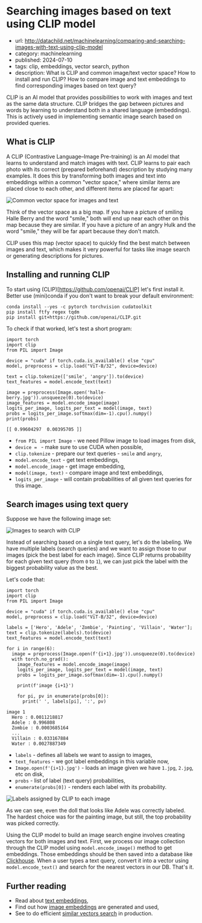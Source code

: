 # Searching images based on text using CLIP model
* url: http://datachild.net/machinelearning/comparing-and-searching-images-with-text-using-clip-model
* category: machinelearning
* published: 2024-07-10
* tags: clip, embeddings, vector search, python
* description: What is CLIP and common image/text vector space? How to install and run CLIP? How to compare image and text embeddings to find corresponding images based on text query?


CLIP is an AI model that provides possibilities to work with images and text as the same data structure.
CLIP bridges the gap between pictures and words by learning to understand both in a shared language (embeddings).
This is actively used in implementing semantic image search based on provided queries.

## What is CLIP

A CLIP (Contrastive Language–Image Pre-training) is an AI model that learns to understand and match images with text.
CLIP learns to pair each photo with its correct (prepared beforehand) description by studying many examples.
It does this by transforming both images and text into embeddings within a common "vector space," where similar items are placed close to each other, and different items are placed far apart:

![Common vector space for images and text](/articles//machinelearning/comparing-and-searching-images-with-text-using-clip-model/common-image-text-vector-space.png)

Think of the vector space as a big map.
If you have a picture of smiling Halle Berry and the word "smile," both will end up near each other on this map because they are similar.
If you have a picture of an angry Hulk and the word "smile," they will be far apart because they don't match.

CLIP uses this map (vector space) to quickly find the best match between images and text, which makes it very powerful for tasks like image search or generating descriptions for pictures.

## Installing and running CLIP

To start using (CLIP)[https://github.com/openai/CLIP] let's first install it.
Better use (mini)conda if you don't want to break your default environment:

```
conda install --yes -c pytorch torchvision cudatoolkit
pip install ftfy regex tqdm
pip install git+https://github.com/openai/CLIP.git
```

To check if that worked, let's test a short program:

```
import torch
import clip
from PIL import Image

device = "cuda" if torch.cuda.is_available() else "cpu"
model, preprocess = clip.load("ViT-B/32", device=device)

text = clip.tokenize(['smile', 'angry']).to(device)
text_features = model.encode_text(text)

image = preprocess(Image.open('halle-berry.jpg')).unsqueeze(0).to(device)
image_features = model.encode_image(image)
logits_per_image, logits_per_text = model(image, text)
probs = logits_per_image.softmax(dim=-1).cpu().numpy()
print(probs)
```
```output
[[ 0.99604297  0.00395705 ]]
```

- `from PIL import Image` - we need Pillow image to load images from disk,
- `device = ` - make sure to use CUDA when possible,
- `clip.tokenize` - prepare our text queries - `smile` and `angry`,
- `model.encode_text` - get text embeddings,
- `model.encode_image` - get image embedding,
- `model(image, text)` - compare image and text embeddings,
- `logits_per_image` - will contain probabilities of all given text queries for this image.


## Search images using text query

Suppose we have the following image set:

![Images to search with CLIP](/articles//machinelearning/comparing-and-searching-images-with-text-using-clip-model/images-for-clip.png)

Instead of searching based on a single text query, let's do the labeling.
We have multiple labels (search queries) and we want to assign those to our images (pick the best label for each image).
Since CLIP returns probability for each given text query (from `0` to `1`), we can just pick the label with the biggest probability value as the best.

Let's code that:

```
import torch
import clip
from PIL import Image

device = "cuda" if torch.cuda.is_available() else "cpu"
model, preprocess = clip.load("ViT-B/32", device=device)

labels = ['Hero', 'Adele', 'Zombie', 'Painting', 'Villain', 'Water'];
text = clip.tokenize(labels).to(device)
text_features = model.encode_text(text)

for i in range(6):
  image = preprocess(Image.open(f'{i+1}.jpg')).unsqueeze(0).to(device)
  with torch.no_grad():  
    image_features = model.encode_image(image)
    logits_per_image, logits_per_text = model(image, text)
    probs = logits_per_image.softmax(dim=-1).cpu().numpy()

    print(f'image {i+1}')
    
    for pi, pv in enumerate(probs[0]):
      print(' ', labels[pi], ':', pv)
```
```output
image 1
  Hero : 0.0011218817
  Adele : 0.996808
  Zombie : 0.0003685164
  ...
  Villain : 0.033167884
  Water : 0.0027887349
```

- `labels` - defines all labels we want to assign to images,
- `text_features` - we got label embeddings in this variable now,
- `Image.open(f'{i+1}.jpg')` - loads an image given we have `1.jpg`, `2.jpg`, etc on disk,
- `probs` - list of label (text query) probabilities,
- `enumerate(probs[0])` - renders each label with its probability.




![Labels assigned by CLIP to each image](/articles//machinelearning/comparing-and-searching-images-with-text-using-clip-model/labeled-images-by-clip.png)

As we can see, even the doll that looks like Adele was correctly labeled. The hardest choice was for the painting image, but still, the top probability was picked correctly.

Using the CLIP model to build an image search engine involves creating vectors for both images and text.
First, we process our image collection through the CLIP model using `model.encode_image()` method to get embeddings.
Those embeddings should be then saved into a database like [Clickhouse](https://datachild.net/machinelearning/image-similarity-search-with-embeddings-based-on-sentence-transformers).
When a user types a text query, convert it into a vector using `model.encode_text()` and search for the nearest vectors in our DB. That's it.


## Further reading
- Read about [text embeddings](https://datachild.net/machinelearning/what-is-text-embedding-and-how-to-use-it-for-text-search),
- Find out how [image embeddings](https://datachild.net/machinelearning/image-similarity-search-with-embeddings-based-on-sentence-transformers) are generated and used,
- See to do efficient [similar vectors search](https://datachild.net/data/efficient-vector-search-with-annoy-library-based-on-ann) in production.